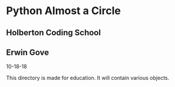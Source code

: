 # Python Almost a Circle
## Holberton Coding School
## Erwin Gove
10-18-18

This directory is made for education.
It will contain various objects.